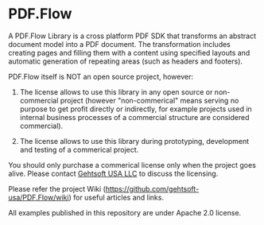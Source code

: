 # PDF.Flow

A PDF.Flow Library is a cross platform PDF SDK that transforms an abstract document model into a PDF document. The transformation includes creating pages and filling them with a content using specified layouts and automatic generation of repeating areas (such as headers and footers).

PDF.Flow itself is NOT an open source project, however:

1) The license allows to use this library in any open source or non-commercial project (however "non-commerical" means serving no purpose to get profit directly or indirectly, for example projects used in internal business processes of a commercial structure are considered commercial).

2) The license allows to use this library during prototyping, development and testing of a commerical project.

You should only purchase a commerical license only when the project goes alive. Please contact [Gehtsoft USA LLC](https://gehtsoftusa.com) to discuss the licensing. 

Please refer the project Wiki (https://github.com/gehtsoft-usa/PDF.Flow/wiki) for useful articles and links.

All examples published in this repository are under Apache 2.0 license. 
